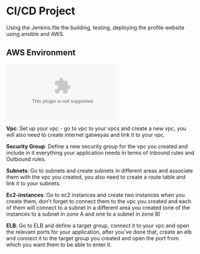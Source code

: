 # CI/CD Project

Using the Jenkins.file the building, testing, deploying the profile website using ansible and AWS. <br />

## AWS Environment
![image](https://github.com/yotamdavid/profile_wabsite/blob/e5f388445172f56bbda9b0986348439049c2632a/aws-env.docx)

**Vpc**: Set up your vpc - go to vpc to your vpcs and create a new vpc, you will also need to create internet gatweyas and link it to your vpc.

**Security Group**: Define a new security group for the vpc you created and include in it everything your application needs in terms of Inbound rules and Outbound rules.

**Subnets**: Go to subnets and create subnets in different areas and associate them with the vpc you created, you also need to create a route table and link it to your subnets.

**Ec2-instances**: Go to ec2 instances and create two instances when you create them, don't forget to connect them to the vpc you created and each of them will connect to a subnet in a different area you created (one of the instances to a subnet in zone A and one to a subnet in zone B)

**ELB**: Go to ELB and define a target group, connect it to your vpc and open the relevant ports for your application, after you've done that, create an elb and connect it to the target group you created and open the port from which you want them to be able to enter it.

